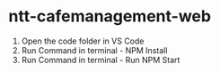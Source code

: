 # ntt-cafemanagement-web

1. Open the code folder in VS Code
2. Run Command in terminal - NPM Install
3. Run Command in terminal - Run NPM Start 
